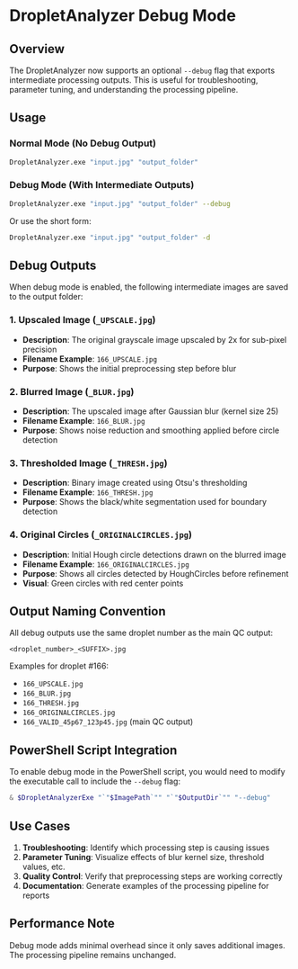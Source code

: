 # DropletAnalyzer Debug Mode

## Overview
The DropletAnalyzer now supports an optional `--debug` flag that exports intermediate processing outputs. This is useful for troubleshooting, parameter tuning, and understanding the processing pipeline.

## Usage

### Normal Mode (No Debug Output)
```bash
DropletAnalyzer.exe "input.jpg" "output_folder"
```

### Debug Mode (With Intermediate Outputs)
```bash
DropletAnalyzer.exe "input.jpg" "output_folder" --debug
```

Or use the short form:
```bash
DropletAnalyzer.exe "input.jpg" "output_folder" -d
```

## Debug Outputs

When debug mode is enabled, the following intermediate images are saved to the output folder:

### 1. Upscaled Image (`_UPSCALE.jpg`)
- **Description**: The original grayscale image upscaled by 2x for sub-pixel precision
- **Filename Example**: `166_UPSCALE.jpg`
- **Purpose**: Shows the initial preprocessing step before blur

### 2. Blurred Image (`_BLUR.jpg`)
- **Description**: The upscaled image after Gaussian blur (kernel size 25)
- **Filename Example**: `166_BLUR.jpg`
- **Purpose**: Shows noise reduction and smoothing applied before circle detection

### 3. Thresholded Image (`_THRESH.jpg`)
- **Description**: Binary image created using Otsu's thresholding
- **Filename Example**: `166_THRESH.jpg`
- **Purpose**: Shows the black/white segmentation used for boundary detection

### 4. Original Circles (`_ORIGINALCIRCLES.jpg`)
- **Description**: Initial Hough circle detections drawn on the blurred image
- **Filename Example**: `166_ORIGINALCIRCLES.jpg`
- **Purpose**: Shows all circles detected by HoughCircles before refinement
- **Visual**: Green circles with red center points

## Output Naming Convention

All debug outputs use the same droplet number as the main QC output:

```
<droplet_number>_<SUFFIX>.jpg
```

Examples for droplet #166:
- `166_UPSCALE.jpg`
- `166_BLUR.jpg`
- `166_THRESH.jpg`
- `166_ORIGINALCIRCLES.jpg`
- `166_VALID_45p67_123p45.jpg` (main QC output)

## PowerShell Script Integration

To enable debug mode in the PowerShell script, you would need to modify the executable call to include the `--debug` flag:

```powershell
& $DropletAnalyzerExe "`"$ImagePath`"" "`"$OutputDir`"" "--debug"
```

## Use Cases

1. **Troubleshooting**: Identify which processing step is causing issues
2. **Parameter Tuning**: Visualize effects of blur kernel size, threshold values, etc.
3. **Quality Control**: Verify that preprocessing steps are working correctly
4. **Documentation**: Generate examples of the processing pipeline for reports

## Performance Note

Debug mode adds minimal overhead since it only saves additional images. The processing pipeline remains unchanged.

